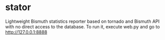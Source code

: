 # stator

Lightweight Bismuth statistics reporter based on tornado and Bismuth API with no direct access to the database. To run it, execute web.py and go to http://127.0.0.1:8888